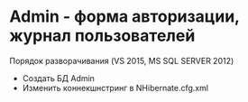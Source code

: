 ﻿# Admin - форма авторизации, журнал пользователей
<p>Порядок разворачивания (VS 2015, MS SQL SERVER 2012)</p>
<ul>
  <li>Создать БД Admin</li>
  <li>Изменить коннекшнстринг в NHibernate.cfg.xml</li>
</ul>
